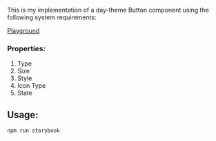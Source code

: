 This is my implementation of a day-theme Button component using the following system requirements:

[Playground](https://6522ce9ef8a6f3b7e40baaa2-cvwbbvmcnp.chromatic.com/?path=/story/button--default/ "Using chromatic")
### Properties:
1. Type
2. Size
3. Style
4. Icon Type
5. State

## Usage:

```bash
npm run storybook
```
